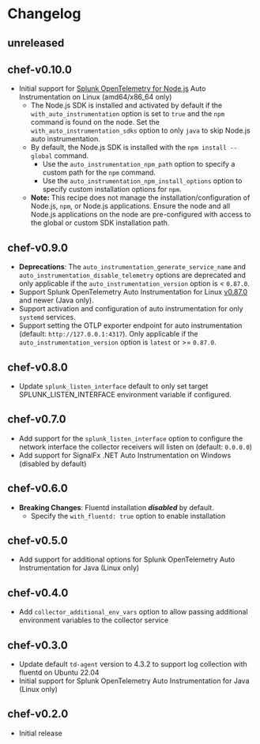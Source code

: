 # Changelog

## unreleased

## chef-v0.10.0

- Initial support for [Splunk OpenTelemetry for Node.js](https://github.com/signalfx/splunk-otel-js) Auto
  Instrumentation on Linux (amd64/x86_64 only)
  - The Node.js SDK is installed and activated by default if the `with_auto_instrumentation` option is set to `true`
    and the `npm` command is found on the node. Set the `with_auto_instrumentation_sdks` option to only `java` to
    skip Node.js auto instrumentation.
  - By default, the Node.js SDK is installed with the `npm install --global` command.
    - Use the `auto_instrumentation_npm_path` option to specify a custom path for the `npm` command.
    - Use the `auto_instrumentation_npm_install_options` option to specify custom installation options for `npm`.
  - **Note:** This recipe does not manage the installation/configuration of Node.js, `npm`, or Node.js applications.
    Ensure the node and all Node.js applications on the node are pre-configured with access to the global or custom SDK
    installation path.

## chef-v0.9.0

- **Deprecations**: The `auto_instrumentation_generate_service_name` and `auto_instrumentation_disable_telemetry`
  options are deprecated and only applicable if the `auto_instrumentation_version` option is < `0.87.0`.
- Support Splunk OpenTelemetry Auto Instrumentation for Linux [v0.87.0](
  https://github.com/signalfx/splunk-otel-collector/releases/tag/v0.87.0) and newer (Java only).
- Support activation and configuration of auto instrumentation for only `systemd` services.
- Support setting the OTLP exporter endpoint for auto instrumentation (default: `http://127.0.0.1:4317`). Only
  applicable if the `auto_instrumentation_version` option is `latest` or >= `0.87.0`.

## chef-v0.8.0

- Update `splunk_listen_interface` default to only set target SPLUNK_LISTEN_INTERFACE environment variable if
  configured.

## chef-v0.7.0

- Add support for the `splunk_listen_interface` option to configure the network interface the collector receivers
  will listen on (default: `0.0.0.0`)
- Add support for SignalFx .NET Auto Instrumentation on Windows (disabled by default)

## chef-v0.6.0

- **Breaking Changes**: Fluentd installation ***disabled*** by default.
  - Specify the `with_fluentd: true` option to enable installation

## chef-v0.5.0

- Add support for additional options for Splunk OpenTelemetry Auto Instrumentation for Java (Linux only)

## chef-v0.4.0

- Add `collector_additional_env_vars` option to allow passing additional environment variables to the collector service

## chef-v0.3.0

- Update default `td-agent` version to 4.3.2 to support log collection with fluentd on Ubuntu 22.04
- Initial support for Splunk OpenTelemetry Auto Instrumentation for Java (Linux only)

## chef-v0.2.0

- Initial release
